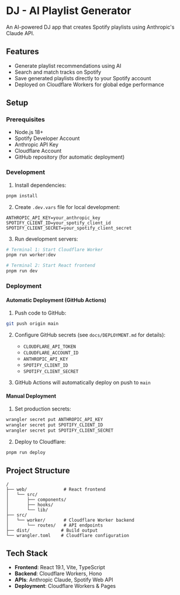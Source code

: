 # DJ - AI Playlist Generator

An AI-powered DJ app that creates Spotify playlists using Anthropic's Claude API.

## Features

- Generate playlist recommendations using AI
- Search and match tracks on Spotify
- Save generated playlists directly to your Spotify account
- Deployed on Cloudflare Workers for global edge performance

## Setup

### Prerequisites

- Node.js 18+
- Spotify Developer Account
- Anthropic API Key
- Cloudflare Account
- GitHub repository (for automatic deployment)

### Development

1. Install dependencies:
```bash
pnpm install
```

2. Create `.dev.vars` file for local development:
```
ANTHROPIC_API_KEY=your_anthropic_key
SPOTIFY_CLIENT_ID=your_spotify_client_id
SPOTIFY_CLIENT_SECRET=your_spotify_client_secret
```

3. Run development servers:
```bash
# Terminal 1: Start Cloudflare Worker
pnpm run worker:dev

# Terminal 2: Start React frontend
pnpm run dev
```

### Deployment

#### Automatic Deployment (GitHub Actions)

1. Push code to GitHub:
```bash
git push origin main
```

2. Configure GitHub secrets (see `docs/DEPLOYMENT.md` for details):
   - `CLOUDFLARE_API_TOKEN`
   - `CLOUDFLARE_ACCOUNT_ID`
   - `ANTHROPIC_API_KEY`
   - `SPOTIFY_CLIENT_ID`
   - `SPOTIFY_CLIENT_SECRET`

3. GitHub Actions will automatically deploy on push to `main`

#### Manual Deployment

1. Set production secrets:
```bash
wrangler secret put ANTHROPIC_API_KEY
wrangler secret put SPOTIFY_CLIENT_ID
wrangler secret put SPOTIFY_CLIENT_SECRET
```

2. Deploy to Cloudflare:
```bash
pnpm run deploy
```

## Project Structure

```
/
├── web/              # React frontend
│   └── src/
│       ├── components/
│       ├── hooks/
│       └── lib/
├── src/
│   └── worker/       # Cloudflare Worker backend
│       └── routes/   # API endpoints
├── dist/            # Build output
└── wrangler.toml    # Cloudflare configuration
```

## Tech Stack

- **Frontend**: React 19.1, Vite, TypeScript
- **Backend**: Cloudflare Workers, Hono
- **APIs**: Anthropic Claude, Spotify Web API
- **Deployment**: Cloudflare Workers & Pages